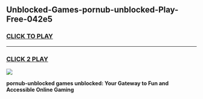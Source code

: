 
## Unblocked-Games-pornub-unblocked-Play-Free-042e5
<h3>
<a href="https://premium76.site?title=pornub-unblocked&ref=21A">CLICK TO PLAY</a></h3>
<hr>

<h3>
<a href="https://premium76.site?title=pornub-unblocked&ref=21A">CLICK 2 PLAY</a>
  
</h3>

<a href="https://premium76.site?title=pornub-unblocked&ref=21A"><img src="https://clearcache.store/games.png"></a>


**pornub-unblocked games unblocked: Your Gateway to Fun and Accessible Online Gaming**
